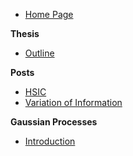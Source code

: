 <!-- SideBar -->

* [Home Page](README.md)

**Thesis**
* [Outline](docs/thesis/../../README.md)

**Posts**
* [HSIC](thesis/appendix/kernels/hsic.md)
* [Variation of Information](thesis/appendix/information/variation.md)

**Gaussian Processes**
* [Introduction](thesis/appendix/gps/1_introduction.md)